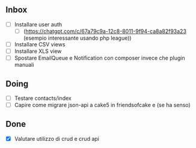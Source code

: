 ## Inbox
- [ ] Installare user auth 
    - [ ] (https://chatgpt.com/c/67a79c9a-12c8-8011-9f94-ca8a82f93a23  (esempio interessante usando php league))
- [ ] Installare CSV views
- [ ] Installare XLS view
- [ ] Spostare EmailQueue e Notification con composer invece che plugin manuali

## Doing
- [ ] Testare contacts/index
- [ ] Capire come migrare json-api a cake5 in friendsofcake e (se ha senso)

## Done
- [x] Valutare utilizzo di crud e crud api 